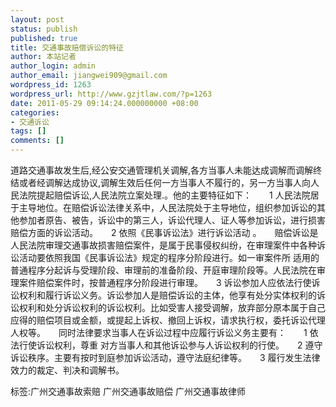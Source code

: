 ```yaml
---
layout: post
status: publish
published: true
title: 交通事故赔偿诉讼的特征
author: 本站记者
author_login: admin
author_email: jiangwei909@gmail.com
wordpress_id: 1263
wordpress_url: http://www.gzjtlaw.com/?p=1263
date: 2011-05-29 09:14:24.000000000 +08:00
categories:
- 交通诉讼
tags: []
comments: []
---
```

 道路交通事故发生后,经公安交通管理机关调解,各方当事人未能达成调解而调解终结或者经调解达成协议,调解生效后任何一方当事人不履行的，另一方当事人向人民法院提起赔偿诉讼,人民法院立案处理.。他的主要特征如下：　　1 人民法院居于主导地位。在赔偿诉讼法律关系中，人民法院处于主导地位，组织参加诉讼的其他参加者原告、被告，诉讼中的第三人，诉讼代理人、证人等参加诉讼，进行损害赔偿方面的诉讼活动。　　2 依照《民事诉讼法》进行诉讼活动 。　　赔偿诉讼是人民法院审理交通事故损害赔偿案件，是属于民事侵权纠纷，在审理案件中各种诉讼活动要依照我国《民事诉讼法》规定的程序分阶段进行。如一审案件所 适用的普通程序分起诉与受理阶段、审理前的准备阶段、开庭审理阶段等。人民法院在审理案件赔偿案件时，按普通程序分阶段进行审理。　　3 诉讼参加人应依法行使诉讼权利和履行诉讼义务。诉讼参加人是赔偿诉讼的主体，他享有处分实体权利的诉讼权利和处分诉讼权利的诉讼权利。比如受害人接受调解，放弃部分原本属于自己应得的赔偿项目或金额，或提起上诉权、撤回上诉权，请求执行权，委托诉讼代理人权等。　　同时法律要求当事人在诉讼过程中应履行诉讼义务主要有：　　1 依法行使诉讼权利，尊重 对方当事人和其他诉讼参与人诉讼权利的行使。　　2 遵守诉讼秩序。主要有按时到庭参加诉讼活动，遵守法庭纪律等。　　3 履行发生法律效力的裁定、判决和调解书。标签:广州交通事故索赔 广州交通事故赔偿 广州交通事故律师
